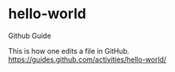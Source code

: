 # hello-world
Github Guide

This is how one edits a file in GitHub.
https://guides.github.com/activities/hello-world/ 

